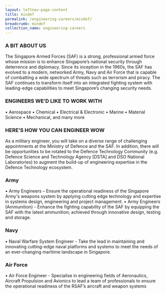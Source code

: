 ```yaml
---
layout: leftnav-page-content
title: mindef
permalink: /engineering-careers/mindef/
breadcrumb: mindef
collection_name: engineering-careers
---
```

### A BIT ABOUT US
The Singapore Armed Forces (SAF) is a strong, professional armed force whose mission is to enhance Singapore’s national security through deterrence and diplomacy. Since its inception in the 1960s, the SAF has evolved to a modern, networked Army, Navy and Air Force that is capable of combatting a wide spectrum of threats such as terrorism and piracy. The SAF continues to transform itself into an integrated fighting system with leading-edge capabilities to meet Singapore’s changing security needs.
### ENGINEERS WE’D LIKE TO WORK WITH
• Aerospace 
• Chemical 
• Electrical & Electronic 
• Marine 
• Material Science 
• Mechanical, and many more
### HERE’S HOW YOU CAN ENGINEER WOW
As a military engineer, you will take on a diverse range of challenging appointments at the Ministry of Defence and the SAF. In addition, there will be opportunities to be rotated to the Defence Technology Community (e.g. Defence Science and Technology Agency [DSTA] and DSO National Laboratories) to augment the build-up of engineering expertise in the Defence Technology ecosystem.

### Army
• Army Engineers – Ensure the operational readiness of the Singapore Army's weapons system by applying cutting edge technology and expertise in systems design, engineering and project management.
• Army Engineers (Ammunition) - Enhance the fighting capability of the SAF by equipping the SAF with the latest ammunition; achieved through innovative design, testing and storage.

### Navy
• Naval Warfare System Engineer - Take the lead in maintaining and innovating cutting-edge naval platforms and systems to meet the needs of an ever-changing maritime landscape in Singapore.

### Air Force
• Air Force Engineer - Specialise in engineering fields of Aeronautics, Aircraft Propulsion and Avionics to lead a team of professionals to ensure the operational readiness of the RSAF’s aircraft and weapon systems

